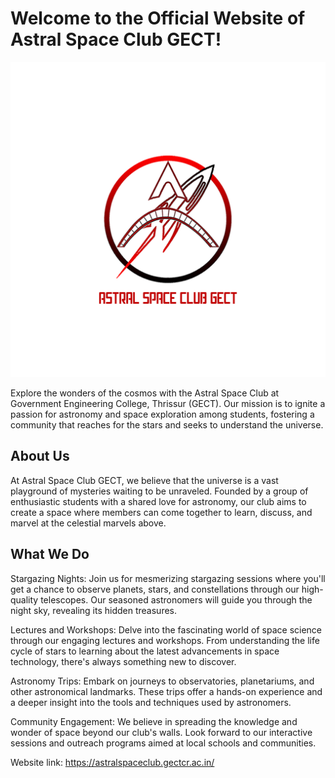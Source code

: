 
# Welcome to the Official Website of Astral Space Club GECT!
![Astral Space Club Logo](./Images/1ASTRAL.png)

Explore the wonders of the cosmos with the Astral Space Club at Government Engineering College, Thrissur (GECT). Our mission is to ignite a passion for astronomy and space exploration among students, fostering a community that reaches for the stars and seeks to understand the universe.

## About Us
At Astral Space Club GECT, we believe that the universe is a vast playground of mysteries waiting to be unraveled. Founded by a group of enthusiastic students with a shared love for astronomy, our club aims to create a space where members can come together to learn, discuss, and marvel at the celestial marvels above.

## What We Do
Stargazing Nights: Join us for mesmerizing stargazing sessions where you'll get a chance to observe planets, stars, and constellations through our high-quality telescopes. Our seasoned astronomers will guide you through the night sky, revealing its hidden treasures.

Lectures and Workshops: Delve into the fascinating world of space science through our engaging lectures and workshops. From understanding the life cycle of stars to learning about the latest advancements in space technology, there's always something new to discover.

Astronomy Trips: Embark on journeys to observatories, planetariums, and other astronomical landmarks. These trips offer a hands-on experience and a deeper insight into the tools and techniques used by astronomers.

Community Engagement: We believe in spreading the knowledge and wonder of space beyond our club's walls. Look forward to our interactive sessions and outreach programs aimed at local schools and communities.

Website link: https://astralspaceclub.gectcr.ac.in/

